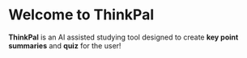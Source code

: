 # Welcome to ThinkPal

**ThinkPal** is an AI assisted studying tool designed to create **key point summaries** and **quiz** for the user!
